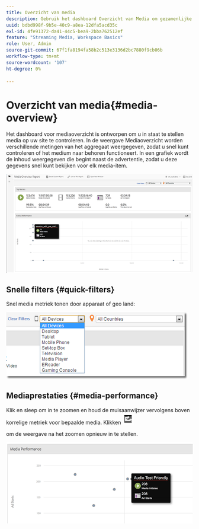 ```yaml
---
title: Overzicht van media
description: Gebruik het dashboard Overzicht van Media om gezamenlijke metingen weer te geven. Leer hoe u de mediaprestaties snel kunt controleren.
uuid: bdbd998f-9b5e-40c9-a8ea-12dfa5acd35c
exl-id: 4fe91372-da41-44c5-bea9-2bba762512ef
feature: "Streaming Media, Workspace Basics"
role: User, Admin
source-git-commit: 67f1fa8194fa58b2c513e3136d2bc7880f9cb06b
workflow-type: tm+mt
source-wordcount: '107'
ht-degree: 0%

---
```


# Overzicht van media{#media-overview}

Het dashboard voor mediaoverzicht is ontworpen om u in staat te stellen media op uw site te controleren. In de weergave Mediaoverzicht worden verschillende metingen van het aggregaat weergegeven, zodat u snel kunt controleren of het medium naar behoren functioneert. In een grafiek wordt de inhoud weergegeven die begint naast de advertentie, zodat u deze gegevens snel kunt bekijken voor elk media-item.

![](assets/media_overview.png)

<!--
![](assets/media_overview.png){width="672px"}
-->

## Snelle filters {#quick-filters}

Snel media metriek tonen door apparaat of geo land:

![](assets/video-overview-report-filters.png)

<!--
![](assets/video-overview-report-filters.png){width="400px"}
-->

## Mediaprestaties {#media-performance}

Klik en sleep om in te zoomen en houd de muisaanwijzer vervolgens boven korrelige metriek voor bepaalde media. Klikken ![](assets/video-overview-report-revert.png)

om de weergave na het zoomen opnieuw in te stellen.

![](assets/media_overview_zoom.png)

<!--
![](assets/media_overview_zoom.png){width="400px"}
-->
